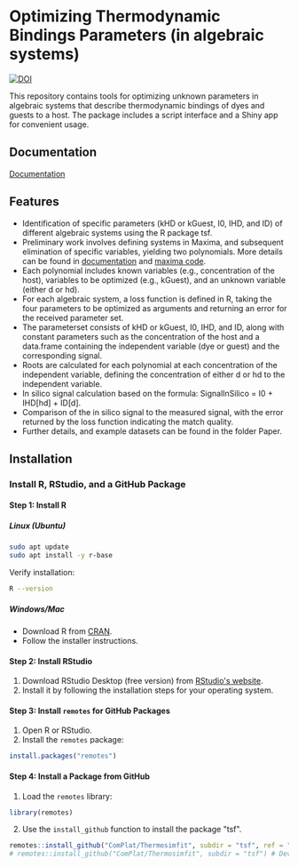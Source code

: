 # Optimizing Thermodynamic Bindings Parameters (in algebraic systems)

[![DOI](https://zenodo.org/badge/DOI/10.5281/zenodo.16793268.svg)](https://doi.org/10.5281/zenodo.16793268)

This repository contains tools for optimizing unknown parameters in algebraic systems that describe thermodynamic bindings of dyes and guests to a host.
The package includes a script interface and a Shiny app for convenient usage.


## Documentation

[Documentation](https://complat.github.io/Thermosimfit/)

## Features

- Identification of specific parameters (kHD or kGuest, I0, IHD, and ID) of different algebraic systems using the R package tsf.
- Preliminary work involves defining systems in Maxima, and subsequent elimination of specific variables, yielding two polynomials.
  More details can be found in [documentation](./Documentation) and [maxima code](./tsf/inst/maxima_code).
- Each polynomial includes known variables (e.g., concentration of the host), variables to be optimized (e.g., kGuest), and an unknown variable (either d or hd).
- For each algebraic system, a loss function is defined in R, taking the four parameters to be optimized as arguments and returning an error for the received parameter set.
- The parameterset consists of kHD or kGuest, I0, IHD, and ID, along with constant parameters such as the concentration of the host and a data.frame
  containing the independent variable (dye or guest) and the corresponding signal.
- Roots are calculated for each polynomial at each concentration of the independent variable, defining the concentration of either d or hd to the independent variable.
- In silico signal calculation based on the formula: SignalInSilico = I0 + IHD[hd] + ID[d].
- Comparison of the in silico signal to the measured signal, with the error returned by the loss function indicating the match quality.
- Further details, and example datasets can be found in the folder Paper.

## Installation

### Install R, RStudio, and a GitHub Package

#### Step 1: Install R

##### Linux (Ubuntu)
```bash
sudo apt update
sudo apt install -y r-base
```
Verify installation:
```bash
R --version
```

##### Windows/Mac
- Download R from [CRAN](https://cran.r-project.org/).
- Follow the installer instructions.

#### Step 2: Install RStudio
1. Download RStudio Desktop (free version) from [RStudio's website](https://posit.co/download/rstudio-desktop/).
2. Install it by following the installation steps for your operating system.

#### Step 3: Install `remotes` for GitHub Packages
1. Open R or RStudio.
2. Install the `remotes` package:
```R
install.packages("remotes")
```

#### Step 4: Install a Package from GitHub
1. Load the `remotes` library:
```R
library(remotes)
```
2. Use the `install_github` function to install the package "tsf".
```R
remotes::install_github("ComPlat/Thermosimfit", subdir = "tsf", ref = "v1.1") # Stable version
# remotes::install_github("ComPlat/Thermosimfit", subdir = "tsf") # Development version
```
